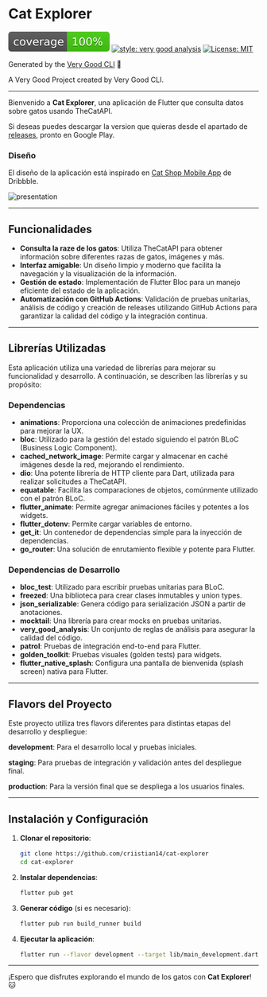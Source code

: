 # Cat Explorer

![coverage][coverage_badge]
[![style: very good analysis][very_good_analysis_badge]][very_good_analysis_link]
[![License: MIT][license_badge]][license_link]

Generated by the [Very Good CLI][very_good_cli_link] 🤖

A Very Good Project created by Very Good CLI.

---

Bienvenido a **Cat Explorer**, una aplicación de Flutter que consulta datos sobre gatos usando TheCatAPI.

Si deseas puedes descargar la version que quieras desde el apartado de [releases](https://github.com/criistian14/cat-explorer/releases), pronto en Google Play.

### Diseño

El diseño de la aplicación está inspirado en [Cat Shop Mobile App][design_link] de Dribbble.

![presentation][presentation]

---

## Funcionalidades

- **Consulta la raze de los gatos**: Utiliza TheCatAPI para obtener información sobre diferentes razas de gatos, imágenes y más.
- **Interfaz amigable**: Un diseño limpio y moderno que facilita la navegación y la visualización de la información.
- **Gestión de estado**: Implementación de Flutter Bloc para un manejo eficiente del estado de la aplicación.
- **Automatización con GitHub Actions**: Validación de pruebas unitarias, análisis de código y creación de releases utilizando GitHub Actions para garantizar la calidad del código y la integración continua.

---

## Librerías Utilizadas

Esta aplicación utiliza una variedad de librerías para mejorar su funcionalidad y desarrollo. A continuación, se describen las librerías y su propósito:

### Dependencias

- **animations**: Proporciona una colección de animaciones predefinidas para mejorar la UX.
- **bloc**: Utilizado para la gestión del estado siguiendo el patrón BLoC (Business Logic Component).
- **cached_network_image**: Permite cargar y almacenar en caché imágenes desde la red, mejorando el rendimiento.
- **dio**: Una potente librería de HTTP cliente para Dart, utilizada para realizar solicitudes a TheCatAPI.
- **equatable**: Facilita las comparaciones de objetos, comúnmente utilizado con el patrón BLoC.
- **flutter_animate**: Permite agregar animaciones fáciles y potentes a los widgets.
- **flutter_dotenv**: Permite cargar variables de entorno.
- **get_it**: Un contenedor de dependencias simple para la inyección de dependencias.
- **go_router**: Una solución de enrutamiento flexible y potente para Flutter.

### Dependencias de Desarrollo

- **bloc_test**: Utilizado para escribir pruebas unitarias para BLoC.
- **freezed**: Una biblioteca para crear clases inmutables y union types.
- **json_serializable**: Genera código para serialización JSON a partir de anotaciones.
- **mocktail**: Una librería para crear mocks en pruebas unitarias.
- **very_good_analysis**: Un conjunto de reglas de análisis para asegurar la calidad del código.
- **patrol**: Pruebas de integración end-to-end para Flutter.
- **golden_toolkit**: Pruebas visuales (golden tests) para widgets.
- **flutter_native_splash**: Configura una pantalla de bienvenida (splash screen) nativa para Flutter.


---

## Flavors del Proyecto

Este proyecto utiliza tres flavors diferentes para distintas etapas del desarrollo y despliegue:

**development**: Para el desarrollo local y pruebas iniciales.

**staging**: Para pruebas de integración y validación antes del despliegue final.

**production**: Para la versión final que se despliega a los usuarios finales.

---

## Instalación y Configuración

1. **Clonar el repositorio**:
   ```bash
   git clone https://github.com/criistian14/cat-explorer
   cd cat-explorer
   ```

2. **Instalar dependencias**:
   ```bash
   flutter pub get
   ```

3. **Generar código** (si es necesario):
   ```bash
   flutter pub run build_runner build
   ```

4. **Ejecutar la aplicación**:
   ```bash
   flutter run --flavor development --target lib/main_development.dart
   ```
---

¡Espero que disfrutes explorando el mundo de los gatos con **Cat Explorer**! 🐱


[coverage_badge]: coverage_badge.svg
[license_badge]: https://img.shields.io/badge/license-MIT-blue.svg
[license_link]: https://opensource.org/licenses/MIT
[very_good_analysis_badge]: https://img.shields.io/badge/style-very_good_analysis-B22C89.svg
[very_good_analysis_link]: https://pub.dev/packages/very_good_analysis
[very_good_cli_link]: https://github.com/VeryGoodOpenSource/very_good_cli
[design_link]: https://dribbble.com/shots/24105513-Cat-Shop-Mobile-App
[presentation]: https://github.com/criistian14/cat-explorer/blob/main/screenshots/android-presentation.png
